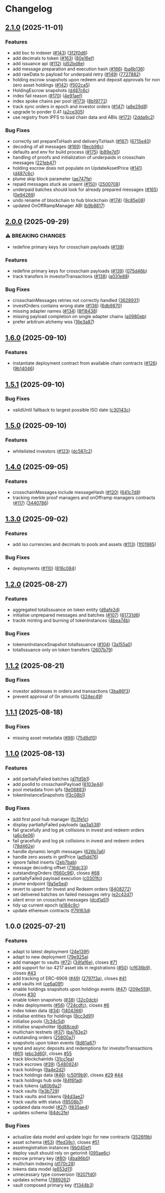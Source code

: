 # Changelog

## [2.1.0](https://github.com/centrifuge/api-v3/compare/v2.0.0...v2.1.0) (2025-11-01)


### Features

* add bsc to indexer ([#143](https://github.com/centrifuge/api-v3/issues/143)) ([3f2f0d6](https://github.com/centrifuge/api-v3/commit/3f2f0d602330fe0df9c0cb62f1b118649693a0e1))
* add decimals to token ([#163](https://github.com/centrifuge/api-v3/issues/163)) ([80e16ef](https://github.com/centrifuge/api-v3/commit/80e16ef24d21577b766add0ce1724236a8010924))
* add issuance api ([#112](https://github.com/centrifuge/api-v3/issues/112)) ([d52bd8e](https://github.com/centrifuge/api-v3/commit/d52bd8ef2956d3dc3d98de9036b33496d9257877))
* add message preparation and execution hash ([#166](https://github.com/centrifuge/api-v3/issues/166)) ([ba6b136](https://github.com/centrifuge/api-v3/commit/ba6b136b5e34d8c9b8515e3e7d6807ead9176157))
* add rawData to payload for underpaid retry ([#149](https://github.com/centrifuge/api-v3/issues/149)) ([7727882](https://github.com/centrifuge/api-v3/commit/7727882a56a27169da26d7e1f73c825fa93c9c0f))
* holding escrow snapshots upon redeem and deposit approvals for non zero asset holdings ([#142](https://github.com/centrifuge/api-v3/issues/142)) ([f502ca5](https://github.com/centrifuge/api-v3/commit/f502ca5666509652ddea0bd63806c13928bbac2f))
* HoldingEscrow snapshots ([d487c6c](https://github.com/centrifuge/api-v3/commit/d487c6cc125f5a3aa5129fc20d6bb41709b14724))
* index fail reason ([#170](https://github.com/centrifuge/api-v3/issues/170)) ([4e91aef](https://github.com/centrifuge/api-v3/commit/4e91aef9e3b57bf8917f5075c7f15d339d440aa4))
* index spoke chains per pool ([#173](https://github.com/centrifuge/api-v3/issues/173)) ([8b19772](https://github.com/centrifuge/api-v3/commit/8b19772ed2f4c07f8ebc90bd18ea3c62bb169105))
* track sync orders in epoch and investor orders ([#147](https://github.com/centrifuge/api-v3/issues/147)) ([a8e29d8](https://github.com/centrifuge/api-v3/commit/a8e29d85897497b16cdd6e95f302c1070e69eb9b))
* upgrade to ponder 0.41 ([a2ce305](https://github.com/centrifuge/api-v3/commit/a2ce305b98544e1e2537ab9ef5eb3a320747595c))
* use registry from IPFS to load chain data and ABIs ([#172](https://github.com/centrifuge/api-v3/issues/172)) ([2dda9c2](https://github.com/centrifuge/api-v3/commit/2dda9c2af9ac21526638948bd41cb695bd0f6066))


### Bug Fixes

* correctly set prepareTxHash and deliveryTxHash ([#167](https://github.com/centrifuge/api-v3/issues/167)) ([6715e40](https://github.com/centrifuge/api-v3/commit/6715e40aed389fc760dd6f4f1f880526c5066b10))
* decoding of all messages ([#169](https://github.com/centrifuge/api-v3/issues/169)) ([9ecb98c](https://github.com/centrifuge/api-v3/commit/9ecb98c3aa2ac51429663862d74398d963c525cc))
* defaults and env for build process ([#175](https://github.com/centrifuge/api-v3/issues/175)) ([b89e7d1](https://github.com/centrifuge/api-v3/commit/b89e7d12b8d529df1c0ddfc9384b5d16f989d6e3))
* handling of proofs and initialization of underpaids in crosschain messages ([221eb47](https://github.com/centrifuge/api-v3/commit/221eb47f035e26c647516b5146f8b77bc94a5338))
* holding escrow does not populate on UpdateAssetPrice ([#141](https://github.com/centrifuge/api-v3/issues/141)) ([d487c6c](https://github.com/centrifuge/api-v3/commit/d487c6cc125f5a3aa5129fc20d6bb41709b14724))
* plume skip block parameter ([ae747fe](https://github.com/centrifuge/api-v3/commit/ae747feffb6b2355fb74babb6b1b540e5b1e73a9))
* repaid messages stuck as unsent ([#150](https://github.com/centrifuge/api-v3/issues/150)) ([2500708](https://github.com/centrifuge/api-v3/commit/250070873e46d9a3dbb1564e9a52fe80bc0d2f63))
* underpaid batches should look for already prepared messages ([#165](https://github.com/centrifuge/api-v3/issues/165)) ([0e94269](https://github.com/centrifuge/api-v3/commit/0e94269b4da0fb39ce7173718f176496092f45ea))
* undo rename of blockchain to hub blockchain ([#174](https://github.com/centrifuge/api-v3/issues/174)) ([9c85e08](https://github.com/centrifuge/api-v3/commit/9c85e08932fe6f761d85cee554489c688fcb4fdf))
* updated OnOffRampManager ABI ([b9b8817](https://github.com/centrifuge/api-v3/commit/b9b8817e1b5c7df3609bf84cd3444abe7cde09e1))

## [2.0.0](https://github.com/centrifuge/api-v3/compare/v1.6.0...v2.0.0) (2025-09-29)


### ⚠ BREAKING CHANGES

* redefine primary keys for crosschain payloads ([#139](https://github.com/centrifuge/api-v3/issues/139))

### Features

* redefine primary keys for crosschain payloads ([#139](https://github.com/centrifuge/api-v3/issues/139)) ([075d46b](https://github.com/centrifuge/api-v3/commit/075d46bf60b33b7fcc6959ec14bca8e66fddcbe3))
* track transfers in investorTransactions ([#138](https://github.com/centrifuge/api-v3/issues/138)) ([a031e88](https://github.com/centrifuge/api-v3/commit/a031e8881f1e91b769ef124069be354c52b2527f))


### Bug Fixes

* crosschainMessages retries not correctly handled ([3628931](https://github.com/centrifuge/api-v3/commit/36289310fb773963fbc665278e8545bb2c1a2249))
* investOrders contains wrong state ([#136](https://github.com/centrifuge/api-v3/issues/136)) ([6db9870](https://github.com/centrifuge/api-v3/commit/6db9870d2ea4e2d6c6f03e92f0f5bab1f69f26b6))
* missing adapter names ([#134](https://github.com/centrifuge/api-v3/issues/134)) ([8f18438](https://github.com/centrifuge/api-v3/commit/8f184383629cc5848a3549599cbdbfe3f827238a))
* missing payload completion on single adapter chains ([a0980eb](https://github.com/centrifuge/api-v3/commit/a0980eb645b2fd6591ca2216bb55c0bb2ec0e64b))
* prefer arbitrum alchemy wss ([16e3a87](https://github.com/centrifuge/api-v3/commit/16e3a87942013e867485ffcf64b29ca008048eb8))

## [1.6.0](https://github.com/centrifuge/api-v3/compare/v1.5.1...v1.6.0) (2025-09-10)


### Features

* instantiate deployment contract from available chain contracts ([#126](https://github.com/centrifuge/api-v3/issues/126)) ([9b14046](https://github.com/centrifuge/api-v3/commit/9b14046dd167aa430bd2093da6f0885e05598e90))

## [1.5.1](https://github.com/centrifuge/api-v3/compare/v1.5.0...v1.5.1) (2025-09-10)


### Bug Fixes

* validUntil fallback to largest possible ISO date ([c30143c](https://github.com/centrifuge/api-v3/commit/c30143c79d2ff074399f72c102cc982001764894))

## [1.5.0](https://github.com/centrifuge/api-v3/compare/v1.4.0...v1.5.0) (2025-09-10)


### Features

* whitelisted investors ([#123](https://github.com/centrifuge/api-v3/issues/123)) ([dc587c2](https://github.com/centrifuge/api-v3/commit/dc587c22ab0aba548349409c671f2e08b92bc5b0))

## [1.4.0](https://github.com/centrifuge/api-v3/compare/v1.3.0...v1.4.0) (2025-09-05)


### Features

* crosschainMessages include messageHash ([#120](https://github.com/centrifuge/api-v3/issues/120)) ([641c7d8](https://github.com/centrifuge/api-v3/commit/641c7d8d8a366e9691429580c6c28ce9bdbd932a))
* tracking merkle proof managers and onOfframp managers contracts ([#117](https://github.com/centrifuge/api-v3/issues/117)) ([3440786](https://github.com/centrifuge/api-v3/commit/3440786738fba9cf756338d35788f6f3761745de))

## [1.3.0](https://github.com/centrifuge/api-v3/compare/v1.2.0...v1.3.0) (2025-09-02)


### Features

* add iso currencies and decimals to pools and assets ([#113](https://github.com/centrifuge/api-v3/issues/113)) ([1f01985](https://github.com/centrifuge/api-v3/commit/1f019851d5f0cf57bbb423cb0ee9c4da3d76afe5))


### Bug Fixes

* deployments ([#110](https://github.com/centrifuge/api-v3/issues/110)) ([816c084](https://github.com/centrifuge/api-v3/commit/816c084d6ebc7b2541ce3c09d9076ee58bf6f57a))

## [1.2.0](https://github.com/centrifuge/api-v3/compare/v1.1.2...v1.2.0) (2025-08-27)


### Features

* aggregated totalIssuance on token entity ([d6afe2d](https://github.com/centrifuge/api-v3/commit/d6afe2dd9b55d995d73784455a3b279c0f272276))
* initialise unprepared messages and batches ([#107](https://github.com/centrifuge/api-v3/issues/107)) ([61731d6](https://github.com/centrifuge/api-v3/commit/61731d6218993bc2442fa164df203f059b6ac252))
* trackk minting and burning of tokenInstances ([4bea74b](https://github.com/centrifuge/api-v3/commit/4bea74b697594c514248f1cfbf080093f95b0aea))


### Bug Fixes

* tokensnInstanceSnapshot totalIssuance ([#104](https://github.com/centrifuge/api-v3/issues/104)) ([3a155a0](https://github.com/centrifuge/api-v3/commit/3a155a036ec5a2a0bdad2be166171483c0eb08c3))
* totalIssuance only on token transfers ([2607b79](https://github.com/centrifuge/api-v3/commit/2607b79d5d101bd7135352836cb8b0138335c765))

## [1.1.2](https://github.com/centrifuge/api-v3/compare/v1.1.1...v1.1.2) (2025-08-21)


### Bug Fixes

* investor addresses in orders and transactions ([3ba86f3](https://github.com/centrifuge/api-v3/commit/3ba86f329c9f292fa136909f2c995046272fe01a))
* prevent approval of 0n amounts ([324ec49](https://github.com/centrifuge/api-v3/commit/324ec499b776e0ea8c43d4547faaf1681b3530a5))

## [1.1.1](https://github.com/centrifuge/api-v3/compare/v1.1.0...v1.1.1) (2025-08-18)


### Bug Fixes

* missing asset metadata ([#98](https://github.com/centrifuge/api-v3/issues/98)) ([75d9d10](https://github.com/centrifuge/api-v3/commit/75d9d10f3f1b66f7d14b34aedc2bbe3816746c9c))

## [1.1.0](https://github.com/centrifuge/api-v3/compare/v1.0.0...v1.1.0) (2025-08-13)


### Features

* add partiallyFailed batches ([d7fd5b1](https://github.com/centrifuge/api-v3/commit/d7fd5b1a49cde4b4464c7cf64b342b28012f0266))
* add poolId to crosschainPayload ([8103e44](https://github.com/centrifuge/api-v3/commit/8103e44f6d05b7fc424e11d508a2ea5630284795))
* pool metadata from ipfs ([9e06883](https://github.com/centrifuge/api-v3/commit/9e06883fbd6eaeedb200aefeb943625321fa5590))
* tokenInstanceSnapshots ([f3c08b1](https://github.com/centrifuge/api-v3/commit/f3c08b12b92c3ba67d4c3125e04baebd224155d1))


### Bug Fixes

* add first pool hub manager ([fc3fe1c](https://github.com/centrifuge/api-v3/commit/fc3fe1cdbf9c1e18b61e3007c1ba71d5a6d110be))
* display partiallyFailed payloads ([aa3a538](https://github.com/centrifuge/api-v3/commit/aa3a5389f69850cf348c4f0c49918affc254e74f))
* fail gracefully and log pk collisions in invest and redeem orders ([a6c4e06](https://github.com/centrifuge/api-v3/commit/a6c4e06d3158b8b6f5bf5607a37b5cbfb7648a73))
* fail gracefully and log pk collisions in invest and redeem orders ([78d462e](https://github.com/centrifuge/api-v3/commit/78d462edc723d3df3f15c2676f13ebf0882bfded))
* handle dynamic length messages ([626b7a6](https://github.com/centrifuge/api-v3/commit/626b7a69b773878f51ca07724b845d6ef214d62a))
* handle zero assets in getPrice ([ad5dd76](https://github.com/centrifuge/api-v3/commit/ad5dd76e8b66d127beb854d86b9a58b6a6419458))
* ignore failed inserts ([2eb7bab](https://github.com/centrifuge/api-v3/commit/2eb7bab8fc158024dc6f4449e9d44e396328485a))
* message decoding offset ([718dc33](https://github.com/centrifuge/api-v3/commit/718dc33fde214c99f748f75ef2c82b9ea808a222))
* outstandingOrders ([f660c96](https://github.com/centrifuge/api-v3/commit/f660c96c26316b2759d771d58fb4dd0439aabfd5)), closes [#68](https://github.com/centrifuge/api-v3/issues/68)
* partiallyFailed payload execution ([c0301fc](https://github.com/centrifuge/api-v3/commit/c0301fca25571548518991f2041a461654a0d65b))
* plume endpoint ([9a5e5ed](https://github.com/centrifuge/api-v3/commit/9a5e5edd3e24e4b70807cb899307c04805fd8fab))
* revert to upsert for Invest and Redeem orders ([8408272](https://github.com/centrifuge/api-v3/commit/840827222015871f4284ae4be745517b9d7b5992))
* set delivered batches on failed messages retry ([e2c42d7](https://github.com/centrifuge/api-v3/commit/e2c42d7101909b56f8dcc40141b51849f19894dc))
* silent error on crosschain messages ([dcd1a51](https://github.com/centrifuge/api-v3/commit/dcd1a5131d4df038aa0b4aff8172ffd4c2fd4f21))
* tidy up current epoch ([e184c9c](https://github.com/centrifuge/api-v3/commit/e184c9c5a9270e63493a8c3178aa6932900e81c4))
* update ethereum contracts ([f79163d](https://github.com/centrifuge/api-v3/commit/f79163dcf53671b363b93b157d67a46019eb24bf))

## 1.0.0 (2025-07-21)


### Features

* adapt to latest deployment ([24e139f](https://github.com/centrifuge/api-v3/commit/24e139fcc9bc00f3eb41579d4203e53e2fbbd7b1))
* adapt to new deployment ([79e925a](https://github.com/centrifuge/api-v3/commit/79e925a6a315f7eb29ca68c7c205f300b3fb9ca5))
* add manager to vaults ([#72](https://github.com/centrifuge/api-v3/issues/72)) ([34faf6e](https://github.com/centrifuge/api-v3/commit/34faf6e109613d3bf907e3d7b77e7d2a496280e8)), closes [#71](https://github.com/centrifuge/api-v3/issues/71)
* add support for iso 4217 asset ids in registrations ([#50](https://github.com/centrifuge/api-v3/issues/50)) ([cf636b9](https://github.com/centrifuge/api-v3/commit/cf636b9a7d0121d7344cab4c4955b086ae2bd4fa)), closes [#43](https://github.com/centrifuge/api-v3/issues/43)
* add tracking of ERC-6909 ([#49](https://github.com/centrifuge/api-v3/issues/49)) ([2797f3a](https://github.com/centrifuge/api-v3/commit/2797f3ad8db30026b81f82d64c1632a722798c99)), closes [#41](https://github.com/centrifuge/api-v3/issues/41)
* add vaults init ([ce6a09f](https://github.com/centrifuge/api-v3/commit/ce6a09f67acf62c47ac36b537eb447d8e39698f6))
* enable holdings snapshots upon holdings events ([#47](https://github.com/centrifuge/api-v3/issues/47)) ([209e559](https://github.com/centrifuge/api-v3/commit/209e559c171c1027c18b4adb4b2d6ea4fc1b5705)), closes [#30](https://github.com/centrifuge/api-v3/issues/30)
* enable token snapshots ([#38](https://github.com/centrifuge/api-v3/issues/38)) ([32c0dcb](https://github.com/centrifuge/api-v3/commit/32c0dcbe71391f32932366c3b1531303ac444757))
* index deployments ([#56](https://github.com/centrifuge/api-v3/issues/56)) ([724cdfc](https://github.com/centrifuge/api-v3/commit/724cdfc80301d1f9cdc81c4c4c21148b2a7650c8)), closes [#6](https://github.com/centrifuge/api-v3/issues/6)
* index token data ([#34](https://github.com/centrifuge/api-v3/issues/34)) ([1404366](https://github.com/centrifuge/api-v3/commit/1404366bb10326d1df7ba0759cc90a1081887939))
* initialise entities for holdings ([9cc3d91](https://github.com/centrifuge/api-v3/commit/9cc3d91a68dde26a7c220e2a383acc0d0fa57954))
* initialise pools ([7c34c5d](https://github.com/centrifuge/api-v3/commit/7c34c5d6f284334b632769ad0b3eb755e315d0fb))
* initialise snapshotter ([6d88ced](https://github.com/centrifuge/api-v3/commit/6d88ced633763442808eff601ecd3feb01f39f87))
* multichain testnets ([#37](https://github.com/centrifuge/api-v3/issues/37)) ([ba763e2](https://github.com/centrifuge/api-v3/commit/ba763e29c79adde4ff69b8b6f83ade13a29c05f3))
* outstanding orders ([25800a7](https://github.com/centrifuge/api-v3/commit/25800a7824f4b4d1e9060abdc9a73ef25c2e5ab8))
* snapshots upon token events ([9d81a87](https://github.com/centrifuge/api-v3/commit/9d81a87bbe3e0d4f1e83dbe958566dedd4637e93))
* synd and async deposits and redemptions for investorTransactions ([#61](https://github.com/centrifuge/api-v3/issues/61)) ([ebc3d60](https://github.com/centrifuge/api-v3/commit/ebc3d60eb3dcac5828b52bdb5a068ed0b921dd01)), closes [#55](https://github.com/centrifuge/api-v3/issues/55)
* track blockchainIds ([31cc1ea](https://github.com/centrifuge/api-v3/commit/31cc1ea1700053a1ae8dec0a2205759c7dcb641c))
* track escrows ([#39](https://github.com/centrifuge/api-v3/issues/39)) ([5480924](https://github.com/centrifuge/api-v3/commit/54809242033867db969ea59570c6dfab545f173f))
* track holdings ([9a4e2d2](https://github.com/centrifuge/api-v3/commit/9a4e2d285c55a9b9740fd5d29666428884f3ebd6))
* track holdings data ([#46](https://github.com/centrifuge/api-v3/issues/46)) ([c50f9b9](https://github.com/centrifuge/api-v3/commit/c50f9b919d6f54cf45c0086f6b2b8dbd92bdd984)), closes [#29](https://github.com/centrifuge/api-v3/issues/29) [#44](https://github.com/centrifuge/api-v3/issues/44)
* track holdings hub side ([84f6fad](https://github.com/centrifuge/api-v3/commit/84f6fadd975c1387e73c46c61c4f0674771fa7f5))
* track tokens ([a80b9a2](https://github.com/centrifuge/api-v3/commit/a80b9a20adee5f2e9068f973a8b576f747a34dc3))
* track vaults ([1e3b729](https://github.com/centrifuge/api-v3/commit/1e3b7298fb715096beb410796f14dd57877f40bf))
* track vaults and tokens ([94d3ae2](https://github.com/centrifuge/api-v3/commit/94d3ae2a02b82bc2f32b861d5ae07ba25cbea5b8))
* track vaults with status ([f8508b7](https://github.com/centrifuge/api-v3/commit/f8508b7c9c01dca4238718ba893e2e745cf1ebad))
* updated data model ([#27](https://github.com/centrifuge/api-v3/issues/27)) ([f835ae4](https://github.com/centrifuge/api-v3/commit/f835ae43d0e25db6e2a04c773f696281f53ab0d0))
* updates schema ([84dc2fe](https://github.com/centrifuge/api-v3/commit/84dc2fe19aaed35f7ccf3f291f13008cc65d12d6))


### Bug Fixes

* actualize data model and update logic for new contracts ([3526f9b](https://github.com/centrifuge/api-v3/commit/3526f9bcb56e92a52052b55fd305e44e3de7649d))
* asset schema ([#53](https://github.com/centrifuge/api-v3/issues/53)) ([ffed39c](https://github.com/centrifuge/api-v3/commit/ffed39c32af48be4afcf5661241e9794c7e2d00f)), closes [#51](https://github.com/centrifuge/api-v3/issues/51)
* assetregistration instances ([9b040ef](https://github.com/centrifuge/api-v3/commit/9b040ef3f49fa8489e55d9996fdadd251c2ceecc))
* deploy vault should rely on getorinit ([095ae6c](https://github.com/centrifuge/api-v3/commit/095ae6cff734e1992fea80dd7beb9b58fe7ca9ed))
* escrow primary key ([#80](https://github.com/centrifuge/api-v3/issues/80)) ([4ba96b0](https://github.com/centrifuge/api-v3/commit/4ba96b047c59dd12ef81d35416966f9015a9d852))
* multichain indexing ([d170c28](https://github.com/centrifuge/api-v3/commit/d170c28444052600e1f678ec9db544f5abde4433))
* tokens data model ([e653d11](https://github.com/centrifuge/api-v3/commit/e653d11a69230c16609d159584e5fd73ea200937))
* unnecessary type conversion ([9207fd0](https://github.com/centrifuge/api-v3/commit/9207fd04ca66b52d3a175a0314ba4987c9dc7e78))
* updates schema ([7889262](https://github.com/centrifuge/api-v3/commit/7889262fbb0220fe189dc2f2662ceb9e1fc3bab5))
* vault composed primary key ([f1344b3](https://github.com/centrifuge/api-v3/commit/f1344b3d55419e054cd05bcc4013113185e5d96b))
